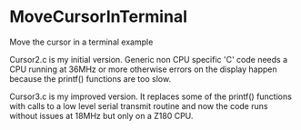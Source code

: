 # MoveCursorInTerminal
Move the cursor in a terminal example


Cursor2.c is my initial version. Generic non CPU specific 'C' code needs a CPU running at 36MHz or more otherwise errors on the display happen because the printf() functions are too slow.

Cursor3.c is my improved version. It replaces some of the printf() functions with calls to a low level serial transmit routine and now the code runs without issues at 18MHz but only on a Z180 CPU. 
